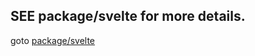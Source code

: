 ## SEE package/svelte for more details.
goto [package/svelte]([https://github.com/MrWangJustToDo/git-diff-view/tree/main/packages/svelte])